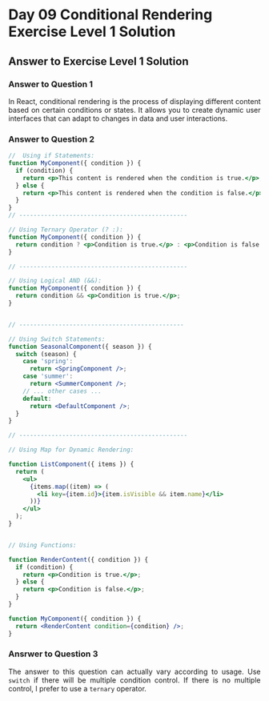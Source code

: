 # Day 09 Conditional Rendering Exercise Level 1 Solution
## Answer to Exercise Level 1 Solution
### Answer to Question 1
<p align="justify">In React, conditional rendering is the process of displaying different content based on certain conditions or states. It allows you to create dynamic user interfaces that can adapt to changes in data and user interactions.</p>

### Answer to Question 2
```jsx
//  Using if Statements:
function MyComponent({ condition }) {
  if (condition) {
    return <p>This content is rendered when the condition is true.</p>;
  } else {
    return <p>This content is rendered when the condition is false.</p>;
  }
}
// -----------------------------------------------

// Using Ternary Operator (? :):
function MyComponent({ condition }) {
  return condition ? <p>Condition is true.</p> : <p>Condition is false.</p>;
}

// -----------------------------------------------

// Using Logical AND (&&):
function MyComponent({ condition }) {
  return condition && <p>Condition is true.</p>;
}


// ----------------------------------------------

// Using Switch Statements:
function SeasonalComponent({ season }) {
  switch (season) {
    case 'spring':
      return <SpringComponent />;
    case 'summer':
      return <SummerComponent />;
    // ... other cases ...
    default:
      return <DefaultComponent />;
  }
}

// -----------------------------------------------

// Using Map for Dynamic Rendering:

function ListComponent({ items }) {
  return (
    <ul>
      {items.map((item) => (
        <li key={item.id}>{item.isVisible && item.name}</li>
      ))}
    </ul>
  );
}


// Using Functions:

function RenderContent({ condition }) {
  if (condition) {
    return <p>Condition is true.</p>;
  } else {
    return <p>Condition is false.</p>;
  }
}

function MyComponent({ condition }) {
  return <RenderContent condition={condition} />;
}
```

### Ansrwer to Question 3

<p align="justify">The answer to this question can actually vary according to usage. Use <code>switch</code> if there will be multiple condition control. If there is no multiple control, I prefer to use a  <code>ternary</code> operator.</p>